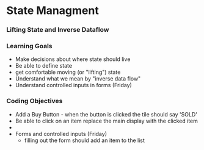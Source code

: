 # State Managment
### Lifting State and Inverse Dataflow


### Learning Goals
- Make decisions about where state should live
- Be able to define state 
- get comfortable moving (or "lifting") state 
- Understand what we mean by "inverse data flow"
- Understand controlled inputs in forms (Friday)



### Coding Objectives
- Add a Buy Button - when the button is clicked the tile should say 'SOLD'
- Be able to click on an item replace the main display with the clicked item
- 
- Forms and controlled inputs (Friday)
   - filling out the form should add an item to the list
